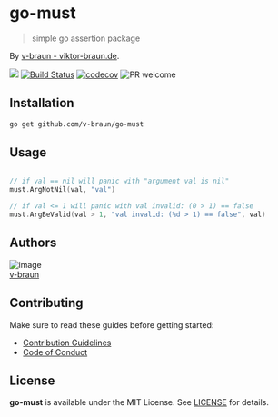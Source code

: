 # go-must
> simple go assertion package

By [v-braun - viktor-braun.de](https://viktor-braun.de).

[![](https://img.shields.io/github/license/v-braun/go-must.svg?style=flat-square)](https://github.com/v-braun/go-must/blob/master/LICENSE)
[![Build Status](https://img.shields.io/travis/v-braun/go-must.svg?style=flat-square)](https://travis-ci.org/v-braun/go-must)
[![codecov](https://codecov.io/gh/v-braun/go-must/branch/master/graph/badge.svg)](https://codecov.io/gh/v-braun/go-must)
![PR welcome](https://img.shields.io/badge/PR-welcome-green.svg?style=flat-square)




## Installation
```sh
go get github.com/v-braun/go-must
```



## Usage

``` go

// if val == nil will panic with "argument val is nil"
must.ArgNotNil(val, "val") 

// if val <= 1 will panic with val invalid: (0 > 1) == false
must.ArgBeValid(val > 1, "val invalid: (%d > 1) == false", val)

```




## Authors

![image](https://avatars3.githubusercontent.com/u/4738210?v=3&amp;s=50)  
[v-braun](https://github.com/v-braun/)



## Contributing

Make sure to read these guides before getting started:
- [Contribution Guidelines](https://github.com/v-braun/go-must/blob/master/CONTRIBUTING.md)
- [Code of Conduct](https://github.com/v-braun/go-must/blob/master/CODE_OF_CONDUCT.md)

## License
**go-must** is available under the MIT License. See [LICENSE](https://github.com/v-braun/go-must/blob/master/LICENSE) for details.
